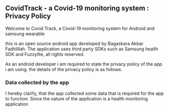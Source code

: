 ## CovidTrack - a Covid-19 monitoring system : Privacy Policy

Welcome to Covid Track, a Covid-19 monitoring system for Android and samsung wearable

this is an open source android app developed by Bagaskara Akbar Fadhlillah. The application uses third party SDKs such as Samsung health SDK and Fuzzylite, all rights reserved.

As an android developer i am required to state the privacy policy of the app i am using. the details of the privacy policy is as follows.

### Data collected by the app

I hereby clarify, that the app collected some data that is required for the app to function. 
Since the nature of the application is a health monitoring application 

